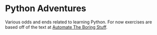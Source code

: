 # Python Adventures

Various odds and ends related to learning Python. 
For now exercises are based off of the text at [Automate The Boring Stuff](https://automatetheboringstuff.com/).
